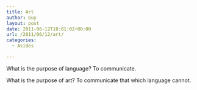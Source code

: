 ```yaml
---
title: Art
author: Guy
layout: post
date: 2011-06-12T18:01:02+00:00
url: /2011/06/12/art/
categories:
  - Asides

---
```

What is the purpose of language? To communicate.

What is the purpose of art? To communicate that which language cannot.